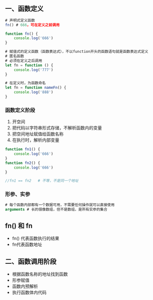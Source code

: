 ## 一、函数定义
``` javascript
# 声明式定义函数
fn() # 666，可在定义之前调用

function fn() {
    console.log('666')
}

# 赋值式的定义函数（函数表达式），不以function开头的函数语句就是函数表达式定义
# 匿名函数
# 必须在定义之后调用
let fn = function () {
    console.log('777')
}

# 在定义时，为函数命名
let fn = function nameFn() {
    console.log('888')
}
```
### 函数定义阶段
1. 开空间
2. 把代码以字符串形式存储，不解析函数内的变量
3. 把空间地址赋值给函数名称
4. 在执行时，解析内部变量

``` javascript
function fn1() {
    console.log('666')
}
function fn2() {
    console.log('666')
}

//fn1 == fn2   # 不等，不是同一个地址
```

### 形参、实参
``` javascript
# 每个函数内部都有一个数据可用，不需要任何操作就可以直接使用
arguments # 长的很像数组，但不是数组，是所有实参的集合
```

## fn() 和 fn
* fn() 代表函数执行的结果
* fn代表函数地址

## 二、函数调用阶段
*   根据函数名称的地址找到函数
*   形参赋值
*   函数内预解析
*   执行函数体内代码

